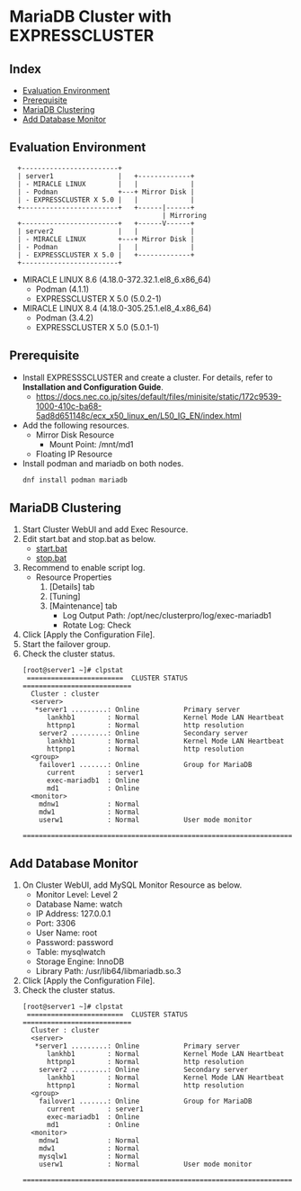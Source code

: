 # MariaDB Cluster with EXPRESSCLUSTER

## Index
- [Evaluation Environment](#evaluation-environment)
- [Prerequisite](#prerequisite)
- [MariaDB Clustering](#mariadb-clustering)
- [Add Database Monitor](#add-database-monitor)

## Evaluation Environment
```
  +------------------------+
  | server1                |   +-------------+
  | - MIRACLE LINUX        |   |             |
  | - Podman               +---+ Mirror Disk |
  | - EXPRESSCLUSTER X 5.0 |   |             |
  +------------------------+   +------|------+
                                      | Mirroring
  +------------------------+   +------V------+
  | server2                |   |             |
  | - MIRACLE LINUX        +---+ Mirror Disk |
  | - Podman               |   |             |
  | - EXPRESSCLUSTER X 5.0 |   +-------------+
  +------------------------+
```
- MIRACLE LINUX 8.6 (4.18.0-372.32.1.el8_6.x86_64)
  - Podman (4.1.1)
  - EXPRESSCLUSTER X 5.0 (5.0.2-1)
- MIRACLE LINUX 8.4 (4.18.0-305.25.1.el8_4.x86_64)
  - Podman (3.4.2)
  - EXPRESSCLUSTER X 5.0 (5.0.1-1)

## Prerequisite
- Install EXPRESSSCLUSTER and create a cluster. For details, refer to **Installation and Configuration Guide**.
  - https://docs.nec.co.jp/sites/default/files/minisite/static/172c9539-1000-410c-ba68-5ad8d651148c/ecx_x50_linux_en/L50_IG_EN/index.html
- Add the following resources.
  - Mirror Disk Resource
    - Mount Point: /mnt/md1
  - Floating IP Resource
- Install podman and mariadb on both nodes.
  ```sh
  dnf install podman mariadb
  ```

## MariaDB Clustering
1. Start Cluster WebUI and add Exec Resource.
1. Edit start.bat and stop.bat as below.
   - [start.bat](../script/MariaDB/start.sh)
   - [stop.bat](../script/MariaDB/sop.sh)
1. Recommend to enable script log.
   - Resource Properties
     1. [Details] tab
     1. [Tuning]
     1. [Maintenance] tab
        - Log Output Path: /opt/nec/clusterpro/log/exec-mariadb1
        - Rotate Log: Check
1. Click [Apply the Configuration File].
1. Start the failover group.
1. Check the cluster status.
   ```
   [root@server1 ~]# clpstat
    ========================  CLUSTER STATUS  ===========================
     Cluster : cluster
     <server>
      *server1 .........: Online           Primary server
         lankhb1        : Normal           Kernel Mode LAN Heartbeat
         httpnp1        : Normal           http resolution
       server2 .........: Online           Secondary server
         lankhb1        : Normal           Kernel Mode LAN Heartbeat
         httpnp1        : Normal           http resolution
     <group>
       failover1 .......: Online           Group for MariaDB
         current        : server1
         exec-mariadb1  : Online
         md1            : Online
     <monitor>
       mdnw1            : Normal
       mdw1             : Normal
       userw1           : Normal           User mode monitor
    =====================================================================
   ```
## Add Database Monitor
1. On Cluster WebUI, add MySQL Monitor Resource as below.
   - Monitor Level: Level 2
   - Database Name: watch
   - IP Address: 127.0.0.1
   - Port: 3306
   - User Name: root
   - Password: password
   - Table: mysqlwatch
   - Storage Engine: InnoDB
   - Library Path: /usr/lib64/libmariadb.so.3
1. Click [Apply the Configuration File].
1. Check the cluster status.
   ```
   [root@server1 ~]# clpstat
    ========================  CLUSTER STATUS  ===========================
     Cluster : cluster
     <server>
      *server1 .........: Online           Primary server
         lankhb1        : Normal           Kernel Mode LAN Heartbeat
         httpnp1        : Normal           http resolution
       server2 .........: Online           Secondary server
         lankhb1        : Normal           Kernel Mode LAN Heartbeat
         httpnp1        : Normal           http resolution
     <group>
       failover1 .......: Online           Group for MariaDB
         current        : server1
         exec-mariadb1  : Online
         md1            : Online
     <monitor>
       mdnw1            : Normal
       mdw1             : Normal
       mysqlw1          : Normal
       userw1           : Normal           User mode monitor
    =====================================================================
   ```


<!--
1. If you have a proxy server, run the following command to pull images.
   ```sh
   export HTTP_PROXY=<your proxy server>
   ```
   ```sh
   export HTTPS_PROXY=<your proxy server>
   ```
1. Pull MariaDB container image on both servers.
   ```sh
   podman pull docker.io/library/mariadb:latest
   ```
1. Start the failover group on server1.
1. Run the following command on server1 to create and run MariaDB container.
   ```sh
   podman run --name mariadb1 -v /mnt/md1:/var/lib/mysql -e MYSQL_ROOT_PASSWORD=password -e MYSQL_DATABASE=watch -p 3306:3306 -d mariadb:latest
   ```
1. Login MadiaDB and check if the database (e.g. watch) is created.
   ```
   podman exec -it mariadb1 bash
   root@7afa0a7d8d7a:/# mysql -u root -p
   Enter password:
   Welcome to the MariaDB monitor.  Commands end with ; or \g.
   Your MariaDB connection id is 4
   Server version: 10.8.3-MariaDB-1:10.8.3+maria~jammy mariadb.org binary distribution
   
   Copyright (c) 2000, 2018, Oracle, MariaDB Corporation Ab and others.
   
   Type 'help;' or '\h' for help. Type '\c' to clear the current input statement.
   
   MariaDB [(none)]> show databases;
   +---------------------+
   | Database            |
   +---------------------+
   | #mysql50#lost+found |
   | information_schema  |
   | mysql               |
   | performance_schema  |
   | sys                 |
   | watch               |
   +---------------------+
   6 rows in set (0.012 sec)
   ```
1. Exit from the container.
   ```
   MariaDB [(none)]> quit
   Bye
   root@7afa0a7d8d7a:/# exit
   exit
   ```
1. Run the following command on server1 to stop the container.
   ```sh
   podman stop mariadb1
   ```
1. Move the failover group to server2.
   ```sh
   clpgrp -m failover1
   ```
1. Run the following command on server2 to create MariaDB container.
   ```sh
   podman create --name mariadb1 -v /mnt/md1:/var/lib/mysql -e MYSQL_ROOT_PASSWORD=password -e MYSQL_DATABASE=watch -p 3306:3306 mariadb:latest
   ```
1. Start Cluster WebUI and add Exec Resource as below.
   - start.sh
     ```sh
     #! /bin/sh
     #***************************************
     #*              start.sh               *
     #***************************************
     
     #ulimit -s unlimited
     
     podman start mariadb1
     
     echo "EXIT"
     exit 0
     ```    
   - stop.sh
     ```sh
     #! /bin/sh
     #***************************************
     #*               stop.sh               *
     #***************************************
     
     #ulimit -s unlimited
     
     podman stop mariadb1
     
     echo "EXIT"
     exit 0
     ```
1. On Cluster WebUI, add MySQL Monitor Resource as below.
   - Monitor Level: Level 2
   - Database Name: watch
   - IP Address: 127.0.0.1
   - Port: 3306
   - User Name: root
   - Password: password
   - Table: mysqlwatch
   - Storage Engine: InnoDB
   - Library Path: /usr/lib64/libmariadb.so.3
1. Click [Apply the Configuration File].
1. Check the cluster status.
   ```sh
   [root@server1 ~]# clpstat
    ========================  CLUSTER STATUS  ===========================
     Cluster : cluster
     <server>
      *server1 .........: Online           Primary server
         lankhb1        : Normal           Kernel Mode LAN Heartbeat
         httpnp1        : Normal           http resolution
       server2 .........: Online           Secondary server
         lankhb1        : Normal           Kernel Mode LAN Heartbeat
         httpnp1        : Normal           http resolution
     <group>
       failover1 .......: Online           Group for MariaDB
         current        : server1
         exec-mariadb1  : Online
         md1            : Online
     <monitor>
       mdnw1            : Normal
       mdw1             : Normal
       mysqlw1          : Normal
       userw1           : Normal           User mode monitor
    =====================================================================
   ```
-->